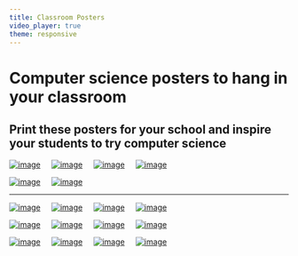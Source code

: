 ```yaml
---
title: Classroom Posters
video_player: true
theme: responsive
---
```



# Computer science posters to hang in your classroom

## Print these posters for your school and inspire your students to try computer science

[![image](/images/fit-250/poster_steph.png)](//downloads.code.org/posters/poster_steph.pdf)&nbsp;&nbsp;&nbsp;&nbsp;
[![image](/images/fit-250/poster_malala.png)](//downloads.code.org/posters/poster_malala.pdf)&nbsp;&nbsp;&nbsp;&nbsp;
[![image](/images/fit-250/poster_hadi.png)](//downloads.code.org/posters/poster_hadi.pdf)&nbsp;&nbsp;&nbsp;&nbsp;
[![image](/images/fit-250/poster_mary.png)](//downloads.code.org/posters/poster_mary.pdf)&nbsp;&nbsp;&nbsp;&nbsp; 

[![image](/images/fit-250/poster_satya.png)](//downloads.code.org/posters/poster_satya.pdf)&nbsp;&nbsp;&nbsp;&nbsp;
[![image](/images/fit-250/poster_shakira.png)](//downloads.code.org/posters/poster_shakira.pdf)&nbsp;&nbsp;&nbsp;&nbsp;

***

[![image](/images/fit-250/careers/poster_thumbnail_maddy_maxey.jpg)](/files/careers/maddy-maxey.pdf)&nbsp;&nbsp;&nbsp;&nbsp;
[![image](/images/fit-250/careers/poster_thumbnail_nidhi_erin.jpg)](/files/careers/nidhi-and-erin.pdf)&nbsp;&nbsp;&nbsp;&nbsp;
[![image](/images/fit-250/careers/poster_thumbnail_rory_kieran.jpg)](/files/careers/rory-and-kieran.pdf)&nbsp;&nbsp;&nbsp;&nbsp;
[![image](/images/fit-250/careers/poster_thumbnail_javier_aguera.jpg)](/files/careers/javier-aguera.pdf)&nbsp;&nbsp;&nbsp;&nbsp;

[![image](/images/fit-193/malala.png)](/files/malala-poster.pdf)&nbsp;&nbsp;&nbsp;&nbsp;
[![image](/images/fit-193/obama-poster-new.png)](/files/obama-poster-new.pdf)&nbsp;&nbsp;&nbsp;&nbsp;
[![image](/images/fit-193/sheryl-sandberg.png)](/files/sheryl-poster.pdf)&nbsp;&nbsp;&nbsp;&nbsp;
[![image](/images/fit-193/mark-poster.png)](/files/mark-poster.pdf)&nbsp;&nbsp;&nbsp;&nbsp;

[![image](/images/fit-193/chris-poster.png)](/files/chris-poster.pdf)&nbsp;&nbsp;&nbsp;&nbsp;
[![image](/images/fit-193/susan-poster.png)](/files/susan-poster.pdf)&nbsp;&nbsp;&nbsp;&nbsp;
[![image](/images/fit-193/ashton-poster.png)](/files/ashton-poster.pdf)&nbsp;&nbsp;&nbsp;&nbsp;
[![image](/images/fit-193/obama-poster.png)](/files/obama-poster.pdf)&nbsp;&nbsp;&nbsp;&nbsp;

</br>
</br>

